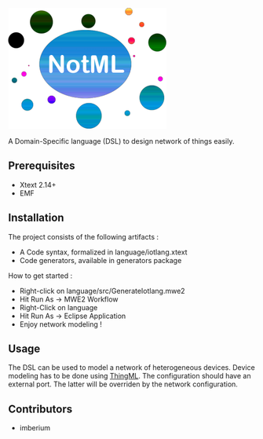 ![NotML Logo](logo.png)

A Domain-Specific language (DSL) to design network of things easily.

## Prerequisites
* Xtext 2.14+
* EMF

## Installation

The project consists of the following artifacts : 

* A Code syntax, formalized in language/iotlang.xtext
* Code generators, available in generators package

How to get started :

* Right-click on language/src/GenerateIotlang.mwe2
* Hit Run As -> MWE2 Workflow
* Right-Click on language
* Hit Run As -> Eclipse Application
* Enjoy network modeling !

## Usage

The DSL can be used to model a network of heterogeneous devices. Device modeling has to be done using [ThingML](https://github.com/TelluIoT/ThingML). The configuration should have an external port. The latter will be overriden by the network configuration.

## Contributors

* imberium